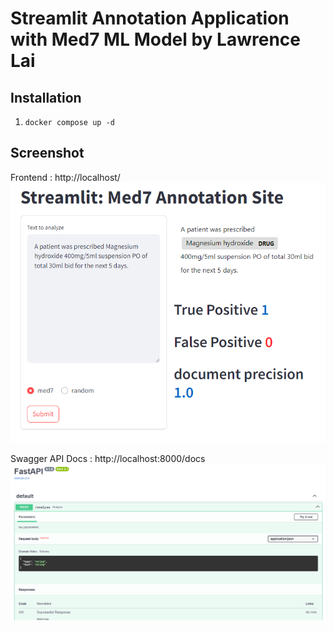 # Streamlit Annotation Application with Med7 ML Model by Lawrence Lai


## Installation
1. `docker compose up -d`

## Screenshot
Frontend : http://localhost/
![frontend.png](screenshot%2Ffrontend.png)

Swagger API Docs : http://localhost:8000/docs
![swagger.png](screenshot%2Fswagger.png)